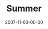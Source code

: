---
layout: message
category: message
series: "Seasons"
title: "Summer"
date: 2007-11-03-00-00
message_id: 464
---